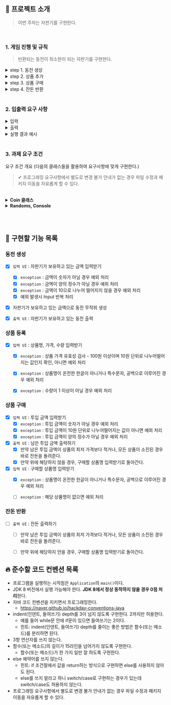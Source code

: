 ## 🚀 프로젝트 소개
> 이번 주차는 자판기를 구현한다.
>
<br>

### 1. 게임 진행 및 규칙

> 반환되는 동전이 최소한이 되는 자판기를 구현한다.
>

<details>
    <summary>step 1. 동전 생성</summary>
    <div markdown="1">

- 자판기가 보유하고 있는 금액으로 동전을 무작위로 생성한다. 
- 투입 금액으로는 동전을 생성하지 않는다.

<br>
</div>
</details>

<details>
    <summary>step 2. 상품 추가</summary>
    <div markdown="1">

- 상품명, 가격, 수량을 입력하여 상품을 추가할 수 있다. 
- 상품 가격은 100원부터 시작하며, 10원으로 나누어떨어져야 한다.

<br>
</div>
</details>

<details>
    <summary>step 3. 상품 구매</summary>
    <div markdown="1">

- 사용자가 투입한 금액으로 상품을 구매할 수 있다.

<br>
</div>
</details>

<details>
    <summary>step 4. 잔돈 반환</summary>
    <div markdown="1">

- 잔돈을 돌려줄 때 현재 보유한 최소 개수의 동전으로 잔돈을 돌려준다. 
- 지폐를 잔돈으로 반환하는 경우는 없다고 가정한다.
- 남은 금액이 상품의 최저 가격보다 적거나, 모든 상품이 소진된 경우 바로 잔돈을 돌려준다.
- 잔돈을 반환할 수 없는 경우 잔돈으로 반환할 수 있는 금액만 반환한다.
  - 반환되지 않은 금액은 자판기에 남는다.

<br>
</div>
</details>

<br>

### 2. 입출력 요구 사항

<details>
    <summary>입력</summary>
    <div markdown="1">

- 상품명, 가격, 수량은 쉼표로, 개별 상품은 대괄호([])로 묶어 세미콜론(;)으로 구분한다.

  ```
  [콜라,1500,20];[사이다,1000,10]
  ```
  <br>
</div>
</details>

<details>
    <summary>출력</summary>
    <div markdown="1">

- 자판기가 보유한 동전

  ```
  500원 - 0개
  100원 - 4개
  50원 - 1개
  10원 - 0개
  ```

- 잔돈은 반환된 동전만 출력한다.

  ```
  100원 - 4개
  50원 - 1개
  ```

- 예외 상황 시 에러 문구를 출력해야 한다. 단, 에러 문구는 [ERROR]로 시작해야 한다.

  ```
  [ERROR] 금액은 숫자여야 합니다.
  ```

<br>
</div>
</details>

<details>
    <summary>실행 결과 예시</summary>
    <div markdown="1">

```
자판기가 보유하고 있는 금액을 입력해 주세요.
450

자판기가 보유한 동전
500원 - 0개
100원 - 4개
50원 - 1개
10원 - 0개

상품명과 가격, 수량을 입력해 주세요.
[콜라,1500,20];[사이다,1000,10]

투입 금액을 입력해 주세요.
3000

투입 금액: 3000원
구매할 상품명을 입력해 주세요.
콜라

투입 금액: 1500원
구매할 상품명을 입력해 주세요.
사이다

투입 금액: 500원
잔돈
100원 - 4개
50원 - 1개
```

<br>
</div>
</details>

<br>


### 3. 과제 요구 조건

요구 조건 개요
(다음의 클래스들을 활용하여 요구사항에 맞게 구현한다.)

> ✔ 프로그래밍 요구사항에서 별도로 변경 불가 안내가 없는 경우 파일 수정과 패키지 이동을 자유롭게 할 수 있다.
> 

<br>

<details>
    <summary> <b>Coin 클래스</b> </summary>
    <div markdown="1">


> 📍 Coin 클래스를 활용해 구현해야 한다.
> 

```java
public enum Coin {
    COIN_500(500),
    COIN_100(100),
    COIN_50(50),
    COIN_10(10);

    private final int amount;

    Coin(final int amount) {
        this.amount = amount;
    }

    // 추가 기능 구현
}
```

- [x] 필드(인스턴스 변수)인 **`amount`의 접근 제어자 private을 변경할 수 없다.**


<br>
</div>
</details>

<details>
    <summary> <b>Randoms, Console</b> </summary>
    <div markdown="1">

- [x] JDK에서 기본 제공하는 Random, Scanner API 대신 `camp.nextstep.edu.missionutils`에서 제공하는 `Randoms`, `Console` API를 활용해 구현해야 한다. 
- [x] Random 값 추출은 `camp.nextstep.edu.missionutils.Randoms`의 `pickNumberInList()`를 활용한다.
- [x] 사용자가 입력하는 값은 `camp.nextstep.edu.missionutils.Console`의 `readLine()`을 활용한다.
- [ ] 프로그램 구현을 완료했을 때 `src/test/java` 디렉터리의 `ApplicationTest`에 있는 모든 테스트 케이스가 성공해야 한다. **테스트가 실패할 경우 0점 처리한다.**

<br>
</div>
</details>

<br><br>

## 📝 구현할 기능 목록

### 동전 생성

- [x] `입력 UI` : 자판기가 보유하고 있는 금액 입력받기
  - [x] `exception` : 금액이 숫자가 아닐 경우 예외 처리
  - [x] `exception` : 금액이 양의 정수가 아닐 경우 예외 처리
  - [x] `exception` : 금액이 10으로 나누어 떨어지지 않을 경우 예외 처리
  - [x] 예외 발생시 Input 반복 처리

- [x] 자판기가 보유하고 있는 금액으로 동전 무작위 생성
- [x] `출력 UI` : 자판기가 보유하고 있는 동전 출력


### 상품 등록

- [x] `입력 UI` : 상품명, 가격, 수량 입력받기
  - [x] `exception` : 상품 가격 유효성 검사 - 100원 이상이며 10원 단위로 나누어떨어지는 값인지 확인, 아니면 예외 처리
  - [x] `exception` : 상품명이 온전한 한글이 아니거나 특수문자, 공백으로 이루어진 경우 예외 처리
  - [x] `exception` : 수량이 1 이상이 아닐 경우 예외 처리



### 상품 구매

- [x] `입력 UI` : 투입 금액 입력받기
  - [x] `exception` : 투입 금액이 숫자가 아닐 경우 예외 처리
  - [x] `exception` : 투입 금액이 10원 단위로 나누어떨어지는 값이 아니면 예외 처리
  - [x] `exception` : 투입 금액이 양의 정수가 아닐 경우 예외 처리

- [x] `출력 UI` : 남은 투입 금액 출력하기
  - [x] 만약 남은 투입 금액이 상품의 최저 가격보다 적거나, 모든 상품이 소진된 경우 바로 잔돈을 돌려준다.
  - [x] 만약 위에 해당하지 않을 경우, 구매할 상품명 입력받기로 돌아간다.

- [x] `입력 UI` : 구매할 상품명 입력받기
  - [x] `exception` : 상품명이 온전한 한글이 아니거나 특수문자, 공백으로 이루어진 경우 예외 처리
  - [ ] `exception` : 해당 상품명이 없으면 예외 처리


### 잔돈 반환

- [ ] `출력 UI` : 잔돈 출력하기
  - [ ] 만약 남은 투입 금액이 상품의 최저 가격보다 적거나, 모든 상품이 소진된 경우 바로 잔돈을 돌려준다.
  - [ ] 만약 위에 해당하지 안을 경우, 구매할 상품명 입력받기로 돌아간다.


  
## 🔥 준수할 코드 컨벤션 목록


- 프로그램을 실행하는 시작점은 `Application`의 `main()`이다.
- JDK 8 버전에서 실행 가능해야 한다. **JDK 8에서 정상 동작하지 않을 경우 0점 처리**한다.
- 자바 코드 컨벤션을 지키면서 프로그래밍한다.
  - https://naver.github.io/hackday-conventions-java
- indent(인덴트, 들여쓰기) depth를 3이 넘지 않도록 구현한다. 2까지만 허용한다.
  - 예를 들어 while문 안에 if문이 있으면 들여쓰기는 2이다.
  - 힌트: indent(인덴트, 들여쓰기) depth를 줄이는 좋은 방법은 함수(또는 메소드)를 분리하면 된다.
- 3항 연산자를 쓰지 않는다.
- 함수(또는 메소드)의 길이가 15라인을 넘어가지 않도록 구현한다.
  - 함수(또는 메소드)가 한 가지 일만 잘 하도록 구현한다.
- else 예약어를 쓰지 않는다.
  - 힌트: if 조건절에서 값을 return하는 방식으로 구현하면 else를 사용하지 않아도 된다.
  - else를 쓰지 말라고 하니 switch/case로 구현하는 경우가 있는데 switch/case도 허용하지 않는다.
- 프로그래밍 요구사항에서 별도로 변경 불가 안내가 없는 경우 파일 수정과 패키지 이동을 자유롭게 할 수 있다.